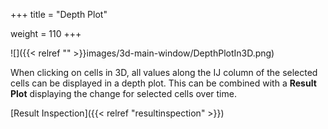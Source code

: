 +++
title = "Depth Plot"

weight = 110
+++

![]({{< relref "" >}}images/3d-main-window/DepthPlotIn3D.png)

When clicking on cells in 3D, all values along the IJ column of the selected cells can be displayed in a depth plot. This can be combined with a **Result Plot** displaying the change for selected cells over time.

[Result Inspection]({{< relref "resultinspection" >}})